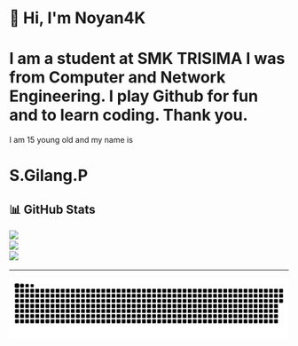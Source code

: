 # 👋 Hi, I'm Noyan4K  
# I am a student at SMK TRISIMA I was from Computer and Network Engineering. I play Github for fun and to learn coding. Thank you.
I am 15 young old and my name is 
# S.Gilang.P
## 📊 GitHub Stats
![](https://github-readme-stats.vercel.app/api?username=Noyan4K&theme=shadow_red&hide_border=false&include_all_commits=false&count_private=false)  
![](https://nirzak-streak-stats.vercel.app?user=Noyan4K&theme=shadow_red&hide_border=false)  
![](https://github-readme-stats.vercel.app/api/top-langs/?username=Noyan4K&theme=shadow_red&hide_border=false&include_all_commits=false&count_private=false&layout=compact)  

---
![Snake animation](https://raw.githubusercontent.com/Noyan4K/snk/refs/heads/manual-run-output/docker/github-contribution-grid-snake-dark.svg)
